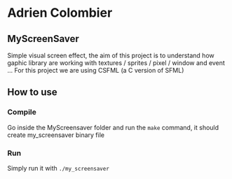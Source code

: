 # Adrien Colombier

## MyScreenSaver

Simple visual screen effect, the aim of this project is to understand how gaphic library are working with textures / sprites / pixel / window and event ...
For this project we are using CSFML (a C version of SFML) 

## How to use

### Compile

Go inside the MyScreensaver folder and run the `make` command, it should create my_screensaver binary file

### Run

Simply run it with `./my_screensaver`
